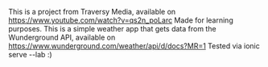 This is a project from Traversy Media, available on https://www.youtube.com/watch?v=qs2n_poLarc
Made for learning purposes.
This is a simple weather app that gets data from the Wunderground API, available on https://www.wunderground.com/weather/api/d/docs?MR=1
Tested via ionic serve --lab
:)
